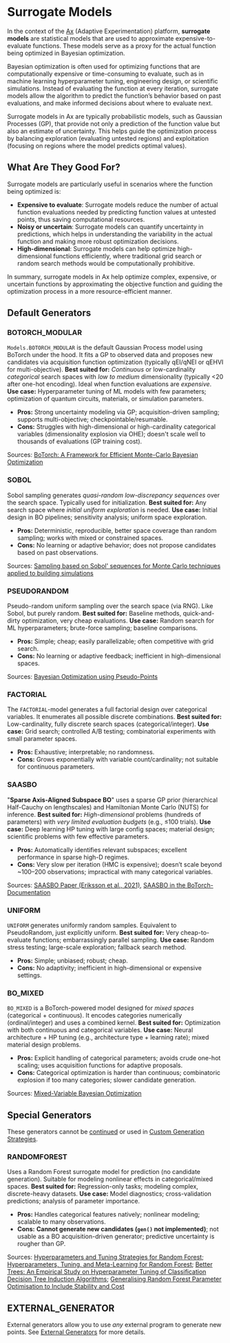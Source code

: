 # Surrogate Models

<!-- What are Surrogate Models and when to use which one? -->

In the context of the [Ax](https://ax.dev/) (Adaptive Experimentation) platform, **surrogate models** are statistical models that are used to approximate expensive-to-evaluate functions. These models serve as a proxy for the actual function being optimized in Bayesian optimization.

Bayesian optimization is often used for optimizing functions that are computationally expensive or time-consuming to evaluate, such as in machine learning hyperparameter tuning, engineering design, or scientific simulations. Instead of evaluating the function at every iteration, surrogate models allow the algorithm to predict the function’s behavior based on past evaluations, and make informed decisions about where to evaluate next.

Surrogate models in Ax are typically probabilistic models, such as Gaussian Processes (GP), that provide not only a prediction of the function value but also an estimate of uncertainty. This helps guide the optimization process by balancing exploration (evaluating untested regions) and exploitation (focusing on regions where the model predicts optimal values).

## What Are They Good For?

Surrogate models are particularly useful in scenarios where the function being optimized is:

- **Expensive to evaluate**: Surrogate models reduce the number of actual function evaluations needed by predicting function values at untested points, thus saving computational resources.
- **Noisy or uncertain**: Surrogate models can quantify uncertainty in predictions, which helps in understanding the variability in the actual function and making more robust optimization decisions.
- **High-dimensional**: Surrogate models can help optimize high-dimensional functions efficiently, where traditional grid search or random search methods would be computationally prohibitive.

In summary, surrogate models in Ax help optimize complex, expensive, or uncertain functions by approximating the objective function and guiding the optimization process in a more resource-efficient manner.

## Default Generators

### BOTORCH_MODULAR
`Models.BOTORCH_MODULAR` is the default Gaussian Process model using BoTorch under the hood. It fits a GP to observed data and proposes new candidates via acquisition function optimization (typically qEI/qNEI or qEHVI for multi-objective).
**Best suited for:** *Continuous* or low-cardinality *categorical* search spaces with *low to medium* dimensionality (typically <20 after one-hot encoding). Ideal when function evaluations are *expensive*.
**Use case:** Hyperparameter tuning of ML models with few parameters; optimization of quantum circuits, materials, or simulation parameters.
- **Pros:** Strong uncertainty modeling via GP; acquisition-driven sampling; supports multi-objective; checkpointable/resumable.
- **Cons:** Struggles with high-dimensional or high-cardinality categorical variables (dimensionality explosion via OHE); doesn't scale well to thousands of evaluations (GP training cost).

Sources: [BoTorch: A Framework for Efficient Monte-Carlo Bayesian Optimization](https://arxiv.org/abs/1910.06403)

### SOBOL
Sobol sampling generates *quasi-random low-discrepancy sequences* over the search space. Typically used for initialization.
**Best suited for:** Any search space where *initial uniform exploration* is needed.
**Use case:** Initial design in BO pipelines; sensitivity analysis; uniform space exploration.
- **Pros:** Deterministic, reproducible, better space coverage than random sampling; works with mixed or constrained spaces.
- **Cons:** No learning or adaptive behavior; does not propose candidates based on past observations.

Sources: [Sampling based on Sobol' sequences for Monte Carlo techniques applied to building simulations](https://publica.fraunhofer.de/handle/publica/375074)

### PSEUDORANDOM
Pseudo-random uniform sampling over the search space (via RNG). Like Sobol, but purely random.
**Best suited for:** Baseline methods, quick-and-dirty optimization, very cheap evaluations.
**Use case:** Random search for ML hyperparameters; brute-force sampling; baseline comparisons.
- **Pros:** Simple; cheap; easily parallelizable; often competitive with grid search.
- **Cons:** No learning or adaptive feedback; inefficient in high-dimensional spaces.

Sources: [Bayesian Optimization using Pseudo-Points](https://arxiv.org/abs/1910.05484)

### FACTORIAL
The `FACTORIAL`-model generates a full factorial design over categorical variables. It enumerates all possible discrete combinations.
**Best suited for:** Low-cardinality, fully discrete search spaces (categorical/integer).
**Use case:** Grid search; controlled A/B testing; combinatorial experiments with small parameter spaces.
- **Pros:** Exhaustive; interpretable; no randomness.
- **Cons:** Grows exponentially with variable count/cardinality; not suitable for continuous parameters.

### SAASBO
"**Sparse Axis-Aligned Subspace BO**" uses a sparse GP prior (hierarchical Half-Cauchy on lengthscales) and Hamiltonian Monte Carlo (NUTS) for inference.
**Best suited for:** *High-dimensional* problems (hundreds of parameters) with *very limited evaluation budgets* (e.g., ≤100 trials).
**Use case:** Deep learning HP tuning with large config spaces; material design; scientific problems with few effective parameters.
- **Pros:** Automatically identifies relevant subspaces; excellent performance in sparse high-D regimes.
- **Cons:** Very slow per iteration (HMC is expensive); doesn’t scale beyond ~100–200 observations; impractical with many categorical variables.

Sources: [SAASBO Paper (Eriksson et al., 2021)](https://arxiv.org/abs/2006.04492), [SAASBO in the BoTorch-Documentation](https://botorch.org/docs/tutorials/saasbo)

### UNIFORM
`UNIFORM` generates uniformly random samples. Equivalent to PseudoRandom, just explicitly uniform.
**Best suited for:** Very cheap-to-evaluate functions; embarrassingly parallel sampling.
**Use case:** Random stress testing; large-scale exploration; fallback search method.
- **Pros:** Simple; unbiased; robust; cheap.
- **Cons:** No adaptivity; inefficient in high-dimensional or expensive settings.

### BO_MIXED
`BO_MIXED` is a BoTorch-powered model designed for *mixed spaces* (categorical + continuous). It encodes categories numerically (ordinal/integer) and uses a combined kernel.
**Best suited for:** Optimization with both continuous and categorical variables.
**Use case:** Neural architecture + HP tuning (e.g., architecture type + learning rate); mixed material design problems.
- **Pros:** Explicit handling of categorical parameters; avoids crude one-hot scaling; uses acquisition functions for adaptive proposals.
- **Cons:** Categorical optimization is harder than continuous; combinatoric explosion if too many categories; slower candidate generation.

Sources: [Mixed-Variable Bayesian Optimization](https://arxiv.org/abs/1907.01329)

## Special Generators

These generators cannot be [continued](tutorials?tutorial=continue_job) or used in [Custom Generation Strategies](tutorials?tutorial=custom_generation_strategy).

### RANDOMFOREST
Uses a Random Forest surrogate model for prediction (no candidate generation). Suitable for modeling nonlinear effects in categorical/mixed spaces.
**Best suited for:** Regression-only tasks; modeling complex, discrete-heavy datasets.
**Use case:** Model diagnostics; cross-validation predictions; analysis of parameter importance.
- **Pros:** Handles categorical features natively; nonlinear modeling; scalable to many observations.
- **Cons:** **Cannot generate new candidates (`gen()` not implemented)**; not usable as a BO acquisition-driven generator; predictive uncertainty is rougher than GP.

Sources: [Hyperparameters and Tuning Strategies for Random Forest](https://arxiv.org/abs/1804.03515);
[Hyperparameters, Tuning, and Meta-Learning for Random Forest](https://edoc.ub.uni-muenchen.de/24557/1/Probst_Philipp.pdf);
[Better Trees: An Empirical Study on Hyperparameter Tuning of Classification Decision Tree Induction Algorithms](https://arxiv.org/abs/1812.02207);
[Generalising Random Forest Parameter Optimisation to Include Stability and Cost](https://arxiv.org/abs/1706.09865)

## EXTERNAL_GENERATOR

External generators allow you to use *any* external program to generate new points. See [External Generators](tutorials?tutorial=external_generator) for more details.
